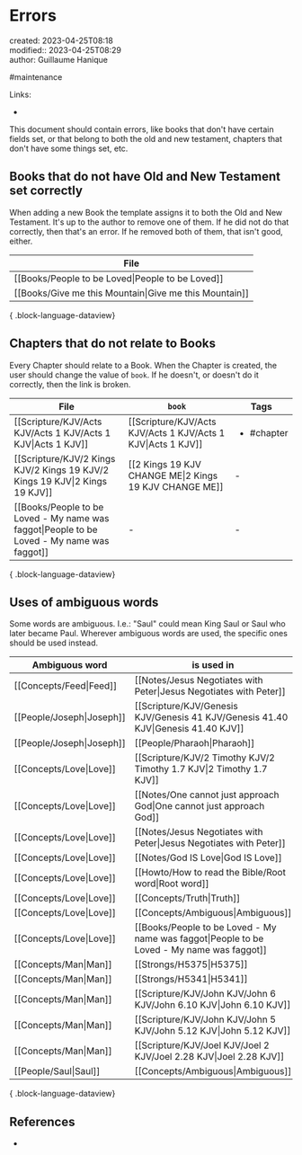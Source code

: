 # Errors

created: 2023-04-25T08:18  
modified:: 2023-04-25T08:29  
author: Guillaume Hanique  

#maintenance

Links:

- 

This document should contain errors, like books that don't have certain fields set, or that belong to both the old and new testament, chapters that don't have some things set, etc.

## Books that do not have Old and New Testament set correctly

When adding a new Book the template assigns it to both the Old and New Testament. It's up to the author to remove one of them. If he did not do that correctly, then that's an error. If he removed both of them, that isn't good, either.

| File                                                      |
| --------------------------------------------------------- |
| [[Books/People to be Loved\|People to be Loved]]       |
| [[Books/Give me this Mountain\|Give me this Mountain]] |

{ .block-language-dataview}

## Chapters that do not relate to Books

Every Chapter should relate to a Book. When the Chapter is created, the user should change the value of `book`. If he doesn't, or doesn't do it correctly, then the link is broken.

| File                                                                                          | `book`                                                          | Tags                       |
| --------------------------------------------------------------------------------------------- | --------------------------------------------------------------- | -------------------------- |
| [[Scripture/KJV/Acts KJV/Acts 1 KJV/Acts 1 KJV\|Acts 1 KJV]]                               | [[Scripture/KJV/Acts KJV/Acts 1 KJV/Acts 1 KJV\|Acts 1 KJV]] | <ul><li>#chapter</li></ul> |
| [[Scripture/KJV/2 Kings KJV/2 Kings 19 KJV/2 Kings 19 KJV\|2 Kings 19 KJV]]                | [[2 Kings 19 KJV CHANGE ME\|2 Kings 19 KJV CHANGE ME]]          | \-                         |
| [[Books/People to be Loved - My name was faggot\|People to be Loved - My name was faggot]] | \-                                                              | \-                         |

{ .block-language-dataview}

## Uses of ambiguous words

Some words are ambiguous. I.e.: "Saul" could mean King Saul or Saul who later became Paul. Wherever ambiguous words are used, the specific ones should be used instead.

| Ambiguous word               | is used in                                                                                    |
| ---------------------------- | --------------------------------------------------------------------------------------------- |
| [[Concepts/Feed\|Feed]]   | [[Notes/Jesus Negotiates with Peter\|Jesus Negotiates with Peter]]                         |
| [[People/Joseph\|Joseph]] | [[Scripture/KJV/Genesis KJV/Genesis 41 KJV/Genesis 41.40 KJV\|Genesis 41.40 KJV]]          |
| [[People/Joseph\|Joseph]] | [[People/Pharaoh\|Pharaoh]]                                                                |
| [[Concepts/Love\|Love]]   | [[Scripture/KJV/2 Timothy KJV/2 Timothy 1.7 KJV\|2 Timothy 1.7 KJV]]                       |
| [[Concepts/Love\|Love]]   | [[Notes/One cannot just approach God\|One cannot just approach God]]                       |
| [[Concepts/Love\|Love]]   | [[Notes/Jesus Negotiates with Peter\|Jesus Negotiates with Peter]]                         |
| [[Concepts/Love\|Love]]   | [[Notes/God IS Love\|God IS Love]]                                                         |
| [[Concepts/Love\|Love]]   | [[Howto/How to read the Bible/Root word\|Root word]]                                       |
| [[Concepts/Love\|Love]]   | [[Concepts/Truth\|Truth]]                                                                  |
| [[Concepts/Love\|Love]]   | [[Concepts/Ambiguous\|Ambiguous]]                                                          |
| [[Concepts/Love\|Love]]   | [[Books/People to be Loved - My name was faggot\|People to be Loved - My name was faggot]] |
| [[Concepts/Man\|Man]]     | [[Strongs/H5375\|H5375]]                                                                   |
| [[Concepts/Man\|Man]]     | [[Strongs/H5341\|H5341]]                                                                   |
| [[Concepts/Man\|Man]]     | [[Scripture/KJV/John KJV/John 6 KJV/John 6.10 KJV\|John 6.10 KJV]]                         |
| [[Concepts/Man\|Man]]     | [[Scripture/KJV/John KJV/John 5 KJV/John 5.12 KJV\|John 5.12 KJV]]                         |
| [[Concepts/Man\|Man]]     | [[Scripture/KJV/Joel KJV/Joel 2 KJV/Joel 2.28 KJV\|Joel 2.28 KJV]]                         |
| [[People/Saul\|Saul]]     | [[Concepts/Ambiguous\|Ambiguous]]                                                          |

{ .block-language-dataview}

## References

- 
